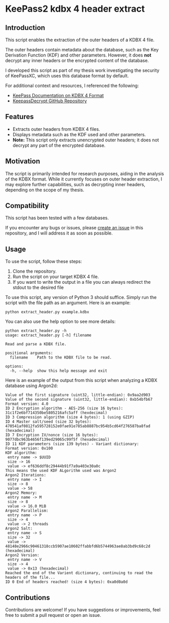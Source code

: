 # KeePass2 kdbx 4 header extract

## Introduction
This script enables the extraction of the outer headers of a KDBX 4 file. 

The outer headers contain metadata about the database, such as the Key Derivation Function (KDF) and other parameters. However, it does **not** decrypt any inner headers or the encrypted content of the database. 

I developed this script as part of my thesis work investigating the security of KeePassXC, which uses this database format by default. 

For additional context and resources, I referenced the following:
- [KeePass Documentation on KDBX 4 Format](https://keepass.info/help/kb/kdbx_4.html)
- [KeepassDecrypt GitHub Repository](https://github.com/scubajorgen/KeepassDecrypt)

## Features
- Extracts outer headers from KDBX 4 files.
- Displays metadata such as the KDF used and other parameters.
- **Note:** This script only extracts unencrypted outer headers; it does not decrypt any part of the encrypted database.

## Motivation
The script is primarily intended for research purposes, aiding in the analysis of the KDBX format. While it currently focuses on outer header extraction, I may explore further capabilities, such as decrypting inner headers, depending on the scope of my thesis.

## Compatibility
This script has been tested with a few databases.

If you encounter any bugs or issues, please [create an issue](#) in this repository, and I will address it as soon as possible.

## Usage
To use the script, follow these steps:
1. Clone the repository.
2. Run the script on your target KDBX 4 file.
3. If you want to write the output in a file you can always redirect the stdout to the desired file

To use this script, any version of Python 3 should suffice. Simply run the script with the file path as an argument. Here is an example:


```shell
python extract_header.py example.kdbx
```

You can also use the help option to see more details:


```shell
python extract_header.py -h                                                                                                                                          
usage: extract_header.py [-h] filename

Read and parse a KDBX file.

positional arguments:
  filename    Path to the KDBX file to be read.

options:
  -h, --help  show this help message and exit
```

Here is an example of the output from this script when analyzing a KDBX database using Argon2d:


```shell
Value of the first signature (uint32, little-endian): 0x9aa2d903
Value of the second signature (uint32, little-endian): 0xb54bfb67
Format version: 4.0
ID 2 Encryption algorithm - AES-256 (size 16 bytes): 31c1f2e6bf714350be5805216afc5aff (hexdecimal)
ID 3 Compression algorithm (size 4 bytes): 1 (using GZIP)
ID 4 Master salt/seed (size 32 bytes): 470541af0812fa595728152e0fae91e785ab8887bc954b5cd64f276587ba8fad (hexadecimal)
ID 7 Encryption IV/nonce (size 16 bytes): 9077dbc963b4656f139ed29065c99f5f (hexadecimal)
ID 11 KDF parameters (size 139 bytes) - Variant dictionary:
Format version: 0x100
KDF algorithm:
 entry name -> $UUID
 size -> 16
 value -> ef636ddf8c29444b91f7a9a403e30a0c
This means the used KDF ALgorithm used was Argon2
Argon2 Iterations:
 entry name -> I
 size -> 8
 value -> 58
Argon2 Memory:
 entry name -> M
 size -> 8
 value -> 16.0 MiB
Argon2 Parallelism:
 entry name -> P
 size -> 4
 value -> 2 threads
Argon2 Salt:
 entry name -> S
 size -> 32
 value -> 48148e2966c90461318ccb5907ae10602ffabbfd6b5744963ae8ab3bd9c68c2d (hexadecimal)
Argon2 Version:
 entry name -> V
 size -> 4
 value -> 0x13 (hexadecimal)
Reached the end of the Varient dictionary, continuing to read the headers of the file...
ID 0 End of headers reached! (size 4 bytes): 0xa0d0a0d
```


## Contributions
Contributions are welcome! If you have suggestions or improvements, feel free to submit a pull request or open an issue.

